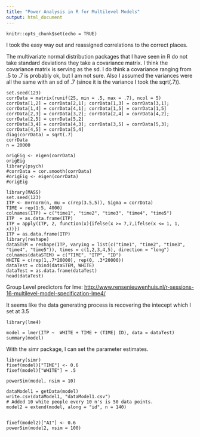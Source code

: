 ```yaml
---
title: "Power Analysis in R for Multilevel Models"
output: html_document
---
```


```{r setup, include=FALSE}
knitr::opts_chunk$set(echo = TRUE)
```
I took the easy way out and reassigned correlations to the correct places.

The multivariate normal distribution packages that I have seen in R do not take standard deviations they take a covariance matrix.  I think the covariance matrix is serving as the sd.   I do think a covariance ranging from .5 to .7 is probably ok, but I am not sure.  Also I assumed the variances were all the same with an sd of .7 (since it is the variance I took the sqrt(.7)).
```{r}
set.seed(123)
corrData = matrix(runif(25, min = .5, max = .7), ncol = 5)
corrData[1,2] = corrData[2,1]; corrData[1,3] = corrData[3,1]; corrData[1,4] = corrData[4,1]; corrData[1,5] = corrData[1,5] 
corrData[2,3] = corrData[3,2]; corrData[2,4] = corrData[4,2]; corrData[2,5] = corrData[5,2]
corrData[3,4] = corrData[4,3]; corrData[3,5] = corrData[5,3]; corrData[4,5] = corrData[5,4]
diag(corrData) = sqrt(.7)
corrData
n = 20000

origEig <- eigen(corrData)
origEig
library(psych)
#corrData = cor.smooth(corrData)
#origEig <- eigen(corrData)
#origEig

library(MASS)
set.seed(123)
ITP <- mvrnorm(n, mu = c(rep(3.5,5)), Sigma = corrData)
TIME = rep(1:5, 4000)
colnames(ITP) = c("time1", "time2", "time3", "time4", "time5")
ITP  = as.data.frame(ITP)
ITP = apply(ITP, 2, function(x){ifelse(x >= 7,7,ifelse(x <= 1, 1, x))})
ITP = as.data.frame(ITP)
library(reshape)
dataSTEM = reshape(ITP, varying = list(c("time1", "time2", "time3", "time4", "time5")), times = c(1,2,3,4,5), direction = "long")
colnames(dataSTEM) = c("TIME", "ITP", "ID")
WHITE = c(rep(1,.7*20000), rep(0, .3*20000))
dataTest = cbind(dataSTEM, WHITE)
dataTest = as.data.frame(dataTest)
head(dataTest)

```
Group Level predictors for lme: http://www.rensenieuwenhuis.nl/r-sessions-16-multilevel-model-specification-lme4/


It seems like the data generating process is recovering the intecept which I set at 3.5  
```{r}
library(lme4)

model = lmer(ITP ~  WHITE + TIME + (TIME| ID), data = dataTest)
summary(model)
```
With the simr package, I can set the parameter estimates.  
```{r}
library(simr)
fixef(model)["TIME"] <- 0.6
fixef(model)["WHITE"] = .5

powerSim(model, nsim = 10)

dataModel1 = getData(model)
write.csv(dataModel1, "dataModel1.csv")
# Added 10 white people every 10 n's is 50 data points.
model2 = extend(model, along = "id", n = 140)


fixef(model2)["AI"] <- 0.6
powerSim(model2, nsim = 100)

```

